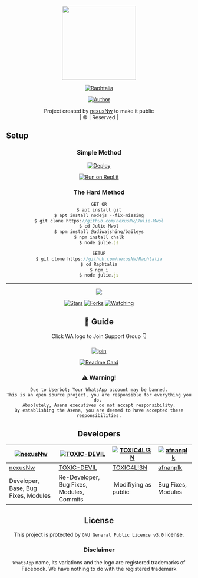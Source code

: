 
<div align="center">
  <img border-radius: 15px src="https://avatars.githubusercontent.com/u/83164448?v=4" width="200" height="200"/>
  <p align="center">
<a href="#"><img title="Raphtalia" src="https://img.shields.io/badge/Raphtalia-green?colorA=%23ff0000&colorB=%23017e40&style=for-the-badge"></a>
</p>
  <p align="center">
<a href="https://github.com/nexusNw"><img title="Author" src="https://img.shields.io/badge/Author-nexusNw-/Raphtalia?color=blue&style=for-the-badge&logo=whatsapp"></a>
</p>
</div>
<p align="center">
Project created by <a href="https://github.com/nexusNw">nexusNw</a> to make it public
    <br>
       | © |
        Reserved |
    <br> 
</p>

## Setup
<div align="center">

  ### Simple Method
  
[![Deploy](https://www.herokucdn.com/deploy/button.svg)](https://heroku.com/deploy?template=https://github.com/nexusNw/Julie-Mwol) 
  
[![Run on Repl.it](https://repl.it/badge/github/quiec/whatsAlfa)](https://replit.com/@Farhandqz/Raphtalia)
  
### The Hard Method
```js
GET QR
$ apt install git
$ apt install nodejs --fix-missing
$ git clone https://github.com/nexusNw/Julie-Mwol
$ cd Julie-Mwol
$ npm install @adiwajshing/baileys
$ npm install chalk
$ node julie.js
```
      
```js
SETUP
$ git clone https://github.com/nexusNw/Raphtalia
$ cd Raphtalia
$ npm i
$ node julie.js
```

----

  <p align="center">
  <a href="httsp://github.com/nexusNw/Raphtalia">
    
<a href="https://github.com/nexusNw/followers">
<img src="https://img.shields.io/github/repo-size/nexusNw/Julie-Mwol?color=green&label=Repo%20total%20size&style=plastic">
<p align="center">
<a href="https://github.com/nexusNw/followers"
<img title="Followers" src="https://img.shields.io/github/followers/nexusNw?color=blue&style=flat-square"></a>
<a href="https://github.com/nexusNw/Raphtalia/stargazers/"><img title="Stars" src="https://img.shields.io/github/stars/nexusNw/Raphtalia?color=blue&style=flat-square"></a>
<a href="https://github.com/nexusNw/Raphtalia/network/members"><img title="Forks" src="https://img.shields.io/github/forks/nexusNw/Raphtalia?color=blue&style=flat-square"></a>
<a href="https://github.com/nexusNw/Raphtalia/watchers"><img title="Watching" src="https://img.shields.io/github/watchers/nexusNw/Raphtalia?label=Watchers&color=blue&style=flat-square"></a>
</p>

## 📢 Guide
Click WA logo to Join Support Group 👇
    <br>
<br>
  [![join](https://github.com/Alien-alfa/PublicBot/blob/main/wlogo.svg.png)](https://chat.whatsapp.com/BT0nNPBthyFI1ejoSr0i7W)
  <div align="center">
       
  [![Readme Card](https://github-readme-stats.vercel.app/api/pin/?username=nexusNw&repo=Julie-Mwol&theme=nightowl)](https://github.com/nexusNw/Julie-Mwol)
  </div>
    
### ⚠️ Warning! 
```
Due to Userbot; Your WhatsApp account may be banned.
This is an open source project, you are responsible for everything you do. 
Absolutely, Asena executives do not accept responsibility.
By establishing the Asena, you are deemed to have accepted these responsibilities.
```

## Developers
  <div align="center">
    
  [![nexusNw](https://github.com/nexusNw.png?size=100)](https://github.com/nexusNw) | [![TOXIC-DEVIL](https://github.com/TOXIC-DEVIL.png?size=100)](https://github.com/TOXIC-DEVIL) |  [![TOXIC4L!3N](https://github.com/Alien-alfa.png?size=100)](https://github.com/AI-VIKI) | [![afnanplk](https://github.com/afnanplk.png?size=100)](https://github.com/afnanplk) 
----|----|----|----
[nexusNw](https://github.com/nexusNw) | [TOXIC-DEVIL](https://github.com/TOXIC-DEVIL) | [TOXIC4L!3N](https://github.com/AI-VIKI) | [afnanplk](https://github.com/afnanplk) 
Developer, Base, Bug Fixes, Modules| Re-Developer, Bug Fixes, Modules, Commits |  Modifiying  as   public | Bug Fixes, Modules 
  </div>
    


## License
This project is protected by `GNU General Public Licence v3.0` license.

### Disclaimer
`WhatsApp` name, its variations and the logo are registered trademarks of Facebook. We have nothing to do with the registered trademark
